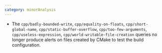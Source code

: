 ```yaml
---
category: minorAnalysis
---
```

* The `cpp/badly-bounded-write`, `cpp/equality-on-floats`, `cpp/short-global-name`, `cpp/static-buffer-overflow`, `cpp/too-few-arguments`, `cpp/useless-expression`, `cpp/world-writable-file-creation` queries no longer produce alerts on files created by CMake to test the build configuration.
